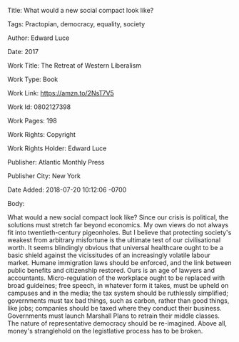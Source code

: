 Title:  What would a new social compact look like?

Tags:   Practopian, democracy, equality, society

Author: Edward Luce

Date:   2017

Work Title: The Retreat of Western Liberalism

Work Type: Book

Work Link: https://amzn.to/2NsT7V5

Work Id: 0802127398

Work Pages: 198

Work Rights: Copyright

Work Rights Holder: Edward Luce

Publisher: Atlantic Monthly Press

Publisher City: New York

Date Added: 2018-07-20 10:12:06 -0700

Body: 

What would a new social compact look like? Since our crisis is political, the solutions must stretch far beyond economics. My own views do not always fit into twentieth-century pigeonholes. But I believe that protecting society's weakest from arbitrary misfortune is the ultimate test of our civilisational worth. It seems blindingly obvious that universal healthcare ought to be a basic shield against the vicissitudes of an increasingly volatile labour market. Humane immigration laws should be enforced, and the link between public benefits and citizenship restored. Ours is an age of lawyers and accountants. Micro-regulation of the workplace ought to be replaced with broad guideines; free speech, in whatever form it takes, must be upheld on campuses and in the media; the tax system should be ruthlessly simplified; governments must tax bad things, such as carbon, rather than good things, like jobs; companies should be taxed where they conduct their business. Governments must launch Marshall Plans to retrain their middle classes. The nature of representative democracy should be re-imagined. Above all, money's stranglehold on the legistlative process has to be broken. 


